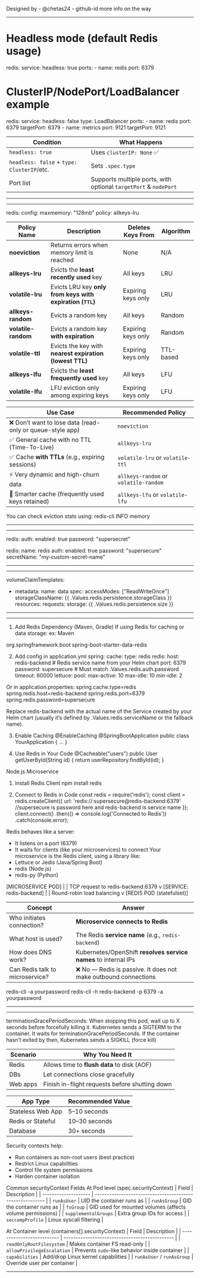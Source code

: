 Designed by - @chetas24 - github-id
more info on the way

----------------------------------------------------------------------------------------------------------------------------------------------------------------------------------------------------------------------
# Headless mode (default Redis usage)
redis:
  service:
    headless: true
    ports:
      - name: redis
        port: 6379

# ClusterIP/NodePort/LoadBalancer example
redis:
  service:
    headless: false
    type: LoadBalancer
    ports:
      - name: redis
        port: 6379
        targetPort: 6379
      - name: metrics
        port: 9121
        targetPort: 9121

| Condition                                  | What Happens                                                     |
| ------------------------------------------ | ---------------------------------------------------------------- |
| `headless: true`                           | Uses `clusterIP: None` ✅                                         |
| `headless: false` + `type: ClusterIP`/etc. | Sets `.spec.type`                                                |
| Port list                                  | Supports multiple ports, with optional `targetPort` & `nodePort` |

----------------------------------------------------------------------------------------------------------------------------------------- ------------------------------------------------------------------------------

-----------------------------------------------------------------------------------------------------------------------------------------------------------------------------------------------------------------------

redis:
  config:
    maxmemory: "128mb"
    policy: allkeys-lru

| Policy Name         | Description                                               | Deletes Keys From  | Algorithm |
| ------------------- | --------------------------------------------------------- | ------------------ | --------- |
| **noeviction**      | Returns errors when memory limit is reached               | None               | N/A       |
| **allkeys-lru**     | Evicts the **least recently used** key                    | All keys           | LRU       |
| **volatile-lru**    | Evicts LRU key **only from keys with expiration (`TTL`)** | Expiring keys only | LRU       |
| **allkeys-random**  | Evicts a random key                                       | All keys           | Random    |
| **volatile-random** | Evicts a random key **with expiration**                   | Expiring keys only | Random    |
| **volatile-ttl**    | Evicts the key with **nearest expiration (lowest TTL)**   | Expiring keys only | TTL-based |
| **allkeys-lfu**     | Evicts the **least frequently used** key                  | All keys           | LFU       |
| **volatile-lfu**    | LFU eviction only among expiring keys                     | Expiring keys only | LFU       |

| Use Case                                                  | Recommended Policy                    |
| --------------------------------------------------------- | ------------------------------------- |
| ❌ Don’t want to lose data (read-only or queue-style app) | `noeviction`                          |
| ✅ General cache with no TTL (Time-To-Live)               | `allkeys-lru`                         |
| ✅ Cache **with TTLs** (e.g., expiring sessions)          | `volatile-lru` or `volatile-ttl`      |
| ⚡️ Very dynamic and high-churn data                       | `allkeys-random` or `volatile-random` |
| 🧠 Smarter cache (frequently used keys retained)          | `allkeys-lfu` or `volatile-lfu`       |


You can check eviction stats using:
redis-cli INFO memory

----------------------------------------------------------------------------------------------------------------------------------------------------------------------------------------------------------------------------------

-----------------------------------------------------------------------------------------------------------------------------------------------------------------------------------------------------------------------------
redis:
  auth:
    enabled: true
    password: "supersecret"

redis:
  name: redis
  auth:
    enabled: true
    password: "supersecure"
    secretName: "my-custom-secret-name"

---------------------------------------------------------------------------------------------------------------------------------------------------------------------------------------------------------------------------------------

---------------------------------------------------------------------------------------------------------------------------------------------------------------------------------------------------------------------------------------
volumeClaimTemplates:
  - metadata:
      name: data
    spec:
      accessModes: ["ReadWriteOnce"]
      storageClassName: {{ .Values.redis.persistence.storageClass }}
      resources:
        requests:
          storage: {{ .Values.redis.persistence.size }}
---------------------------------------------------------------------------------------------------------------------------------------------------------------------------------------------------------------------------------------


--------------------------------------------------------------------------------------------------------------------------------------------------------------------------------------------------------------------------

1. Add Redis Dependency (Maven, Gradle)
If using Redis for caching or data storage:
ex: Maven
<dependency>
  <groupId>org.springframework.boot</groupId>
  <artifactId>spring-boot-starter-data-redis</artifactId>
</dependency>

2. Add config in application.yml
spring:
  cache:
    type: redis
  redis:
    host: redis-backend            # Redis service name from your Helm chart
    port: 6379
    password: supersecure          # Must match .Values.redis.auth.password
    timeout: 60000
    lettuce:
      pool:
        max-active: 10
        max-idle: 10
        min-idle: 2

Or in application.properties:
spring.cache.type=redis
spring.redis.host=redis-backend
spring.redis.port=6379
spring.redis.password=supersecure

Replace redis-backend with the actual name of the Service created by your Helm chart (usually it’s defined by .Values.redis.serviceName or the fallback name).

3. Enable Caching
@EnableCaching
@SpringBootApplication
public class YourApplication { ... }

4. Use Redis in Your Code
@Cacheable("users")
public User getUserById(String id) {
  return userRepository.findById(id);
}


Node.js Microservice

1. Install Redis Client
npm install redis

2. Connect to Redis in Code
const redis = require('redis');
const client = redis.createClient({
  url: 'redis://:supersecure@redis-backend:6379'      //supersecure is password here and redis-backend is service name
});
client.connect()
  .then(() => console.log('Connected to Redis'))
  .catch(console.error);


Redis behaves like a server:
- It listens on a port (6379)
- It waits for clients (like your microservices) to connect
Your microservice is the Redis client, using a library like:
- Lettuce or Jedis (Java/Spring Boot)
- redis (Node.js)
- redis-py (Python)

[MICROSERVICE POD]
    |
    | TCP request to redis-backend:6379
    v
[SERVICE: redis-backend]
    |
    | Round-robin load balancing
    v
[REDIS POD (statefulset)]


| Concept                         | Answer                                                          |
| ------------------------------- | --------------------------------------------------------------- |
| Who initiates connection?       | **Microservice connects to Redis**                              |
| What host is used?              | The Redis **service name** (e.g., `redis-backend`)              |
| How does DNS work?              | Kubernetes/OpenShift **resolves service names** to internal IPs |
| Can Redis talk to microservice? | ❌ No — Redis is passive. It does not make outbound connections  |



redis-cli -a yourpassword
redis-cli -h redis-backend -p 6379 -a yourpassword

------------------------------------------------------------------------------------------------------------------------------------------------------------------------------------------------------------------------------------

-------------------------------------------------------------------------------------------------------------------------------------------------------------------------------------------------------------------------------------

terminationGracePeriodSeconds:
When stopping this pod, wait up to X seconds before forcefully killing it.
Kubernetes sends a SIGTERM to the container.
It waits for terminationGracePeriodSeconds.
If the container hasn’t exited by then, Kubernetes sends a SIGKILL (force kill)

| Scenario | Why You Need It                                |
| -------- | ---------------------------------------------- |
| Redis    | Allows time to **flush data** to disk (AOF)    |
| DBs      | Let connections close gracefully               |
| Web apps | Finish in-flight requests before shutting down |


| App Type          | Recommended Value |
| ----------------- | ----------------- |
| Stateless Web App | 5–10 seconds      |
| Redis or Stateful | 10–30 seconds     |
| Database          | 30+ seconds       |


Security contexts help:
- Run containers as non-root users (best practice)
- Restrict Linux capabilities
- Control file system permissions
- Harden container isolation


Common securityContext Fields
At Pod level (spec.securityContext)
| Field                | Description                                               |
| -------------------- | --------------------------------------------------------- |
| `runAsUser`          | UID the container runs as                                 |
| `runAsGroup`         | GID the container runs as                                 |
| `fsGroup`            | GID used for mounted volumes (affects volume permissions) |
| `supplementalGroups` | Extra group IDs for access                                |
| `seccompProfile`     | Linux syscall filtering                                   |

At Container level (containers[].securityContext)
| Field                      | Description                                    |
| -------------------------- | ---------------------------------------------- |
| `readOnlyRootFilesystem`   | Makes container FS read-only                   |
| `allowPrivilegeEscalation` | Prevents `sudo`-like behavior inside container |
| `capabilities`             | Add/drop Linux kernel capabilities             |
| `runAsUser` / `runAsGroup` | Override user per container                    |

--------------------------------------------------------------------------------------------------------------------------------------------------------------------------------------------------------------------------------



